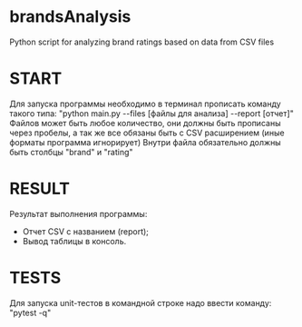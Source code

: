 # brandsAnalysis
Python script for analyzing brand ratings based on data from CSV files

# START
Для запуска программы необходимо в терминал прописать команду такого типа:
"python main.py --files [файлы для анализа] --report [отчет]"
Файлов может быть любое количество, они должны быть прописаны через пробелы, а так же все обязаны быть с CSV расширением (иные форматы программа игнорирует)
Внутри файла обязательно должны быть столбцы "brand" и "rating"

# RESULT
Результат выполнения программы:
- Отчет CSV с названием (report);
- Вывод таблицы в консоль.

# TESTS
Для запуска unit-тестов в командной строке надо ввести команду:
"pytest -q"
